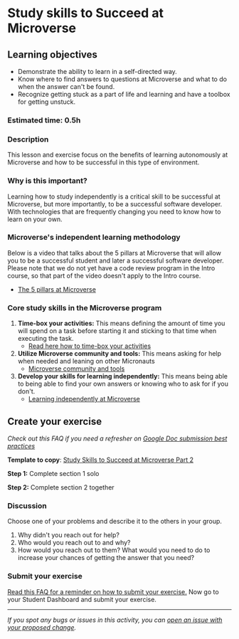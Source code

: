 # Study skills to Succeed at Microverse

## Learning objectives

- Demonstrate the ability to learn in a self-directed way.
- Know where to find answers to questions at Microverse and what to do when the answer can't be found.
- Recognize getting stuck as a part of life and learning and have a toolbox for getting unstuck.

### Estimated time: 0.5h

### Description

This lesson and exercise focus on the benefits of learning autonomously at Microverse and how to be successful in this type of environment.

### Why is this important?

Learning how to study independently is a critical skill to be successful at Microverse, but more importantly, to be a successful software developer. With technologies that are frequently changing you need to know how to learn on your own.

### Microverse's independent learning methodology

Below is a video that talks about the 5 pillars at Microverse that will allow you to be a successful student and later a successful software developer. Please note that we do not yet have a code review program in the Intro course, so that part of the video doesn't apply to the Intro course. 

- [The 5 pillars at Microverse](https://www.loom.com/share/2baf745797b147c09c234186ed0cfc9f)

### Core study skills in the Microverse program

1. **Time-box your activities:** This means defining the amount of time you will spend on a task before starting it and sticking to that time when executing the task.
   - [Read here how to time-box your activities](how-to-time-box-your-activities.md)
2. **Utilize Microverse community and tools:** This means asking for help when needed and leaning on other Micronauts
   - [Microverse community and tools](utilize-microverse-community.md)
3. **Develop your skills for learning independently:** This means being able to being able to find your own answers or knowing who to ask for if you don't.
   - [Learning independently at Microverse](https://github.com/microverseinc/curriculum-professional-skills/blob/main/becoming-a-remote-professional/learning-independently-at-microverse.md)

## Create your exercise

*Check out this FAQ if you need a refresher on [Google Doc submission best practices](https://microverse.zendesk.com/hc/en-us/articles/360063156813)*

**Template to copy**: [Study Skills to Succeed at Microverse Part 2](https://docs.google.com/document/d/14UzbIn9ueX2hri08Ldw2I58SbnDQ1kGSWm27_H_zXSM/edit?usp=sharing)

**Step 1:** Complete section 1 solo

**Step 2:** Complete section 2 together

### Discussion

Choose one of your problems and describe it to the others in your group.

1. Why didn't you reach out for help?
2. Who would you reach out to and why?
3. How would you reach out to them? What would you need to do to increase your chances of getting the answer that you need?

### Submit your exercise

[Read this FAQ for a reminder on how to submit your exercise.](https://microverse.zendesk.com/hc/en-us/articles/360061344234) Now go to your Student Dashboard and submit your exercise.

------

_If you spot any bugs or issues in this activity, you can [open an issue with your proposed change](https://github.com/microverseinc/curriculum-transversal-skills/blob/main/git-github/articles/open_issue.md)._
